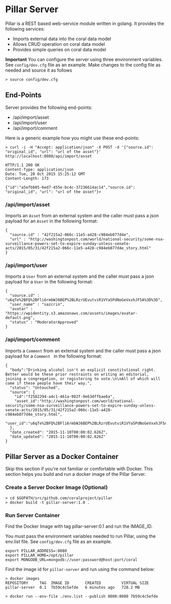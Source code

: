 # Pillar Server
Pillar is a REST based web-service module written in golang. It provides the following services:

* Imports external data into the coral data model
* Allows CRUD operation on coral data model
* Provides simple queries on coral data model

**Important**
You can configure the server using three environment variables. See ```config/dev.cfg``` file as an example. Make changes to the config file as needed and source it as follows

~~~
> source config/dev.cfg
~~~


## End-Points
Server provides the following end-points:

* /api/import/asset
* /api/import/user
* /api/import/comment

Here is a generic example how you might use these end-points:

~~~
> curl -i -H "Accept: application/json" -X POST -d '{"source.id": "original_id", "url": "url of the asset"}' http://localhost:8080/api/import/asset

HTTP/1.1 200 OK
Content-Type: application/json
Date: Tue, 20 Oct 2015 15:25:12 GMT
Content-Length: 173

{"id":"a5efbb05-6ed7-455e-bc4c-37236614ac14","source.id": "original_id", "url": "url of the asset"}> 
~~~

### /api/import/asset
Imports an ```Asset``` from an external system and the caller must pass a json payload for an ```Asset``` in the following format:

~~~
{
  "source.id" : "42f215a2-066c-11e5-a428-c984eb077d4e",
  "url" : "http://washingtonpost.com/world/national-security/some-nsa-surveillance-powers-set-to-expire-sunday-unless-senate-acts/2015/05/31/42f215a2-066c-11e5-a428-c984eb077d4e_story.html"
}
~~~

### /api/import/user
Imports a ```User``` from an external system and the caller must pass a json payload for a ```User``` in the following format:

~~~
{
  "source.id" : "u6qTe%2BFQ%2BFli6rmbWJ6BEP%2BLRzrUEvutviR1VYa5PdNoGeVxxhJF5A%3D%3D",
  "user_name" : "sazcrin",
  "avatar" : "https://wpidentity.s3.amazonaws.com/assets/images/avatar-default.png",
  "status" : "ModeratorApproved"
}
~~~

### /api/import/comment
Imports a ```Comment``` from an external system and the caller must pass a json payload for a ```Comment ``` in the following format:

~~~
{
  "body":"Drinking alcohol isn't an explicit constitutional right.  Better would be these prior restraints on writing an editorial, joining a congregation, or registering to vote.\n\nAll of which will come if these people have their way.",
  "status": "Untouched",
  "source": {
    "id":"f2582294-a4c1-461a-982f-9e63dffbae6a",
    "asset_id":"http://washingtonpost.com/world/national-security/some-nsa-surveillance-powers-set-to-expire-sunday-unless-senate-acts/2015/05/31/42f215a2-066c-11e5-a428-c984eb077d4e_story.html",
    "user_id":"u6qTe%2BFQ%2BFli6rmbWJ6BEP%2BLRzrUEvutviR1VYa5PdNoGeVxxhJF5A%3D%3D"
  },
  "date_created": "2015-11-10T00:00:02.626Z",
  "date_updated": "2015-11-10T00:00:02.626Z"
}
~~~


## Pillar Server as a Docker Container
Skip this section if you're not familiar or comfortable with Docker. This section helps you build and run a docker image of the Pillar Server.


### Create a Server Docker Image (Optional)

~~~
> cd $GOPATH/src/github.com/coralproject/pillar
> docker build -t pillar-server:1.0 .
~~~

### Run Server Container
Find the Docker Image with tag pillar-server:0.1 and run the IMAGE_ID.

You must pass the environment variables needed to run Pillar, using the env.list file. See ```config/dev.cfg``` file as an example. 

~~~
export PILLAR_ADDRESS=:8080
export PILLAR_HOME=/opt/pillar
export MONGODB_URL=mongodb://user:password@host:port/coral
~~~

Find the image id for ```pillar-server``` and run using the command below:

~~~
> docker images
REPOSITORY     TAG  IMAGE ID       CREATED         VIRTUAL SIZE
pillar-server  0.1  7b59c4c5efde   6 minutes ago   728.2 MB

> docker run --env-file ./env.list --publish 8080:8080 7b59c4c5efde
~~~